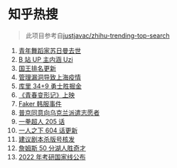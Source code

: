 # 知乎热搜

> 此项目参考自[justjavac/zhihu-trending-top-search](https://github.com/justjavac/zhihu-trending-top-search/blob/main/utils.ts)

<!-- BEGIN -->
  <!-- 最后更新时间:Sun Mar 13 2022 04:15:16 GMT+0000 (Coordinated Universal Time) -->
  1. [青年舞蹈家苏日曼去世](https://www.zhihu.com/search?q=苏日曼)
1. [B 站 UP 主内涵 Uzi](https://www.zhihu.com/search?q=uzi)
1. [国王排名更新](https://www.zhihu.com/search?q=国王排名)
1. [管理漏洞导致上海疫情](https://www.zhihu.com/search?q=管理漏洞导致上海疫情)
1. [库里 34+9 勇士胜掘金](https://www.zhihu.com/search?q=勇士)
1. [《青春变形记》上映](https://www.zhihu.com/search?q=青春变形记)
1. [Faker 韩服事件 ](https://www.zhihu.com/search?q=faker)
1. [普京同意向乌克兰派遣志愿者](https://www.zhihu.com/search?q=乌克兰志愿者)
1. [一拳超人 205 话](https://www.zhihu.com/search?q=一拳超人)
1. [一人之下 604 话更新](https://www.zhihu.com/search?q=一人之下)
1. [建议剧本杀版号核发](https://www.zhihu.com/search?q=剧本杀)
1. [詹姆斯 50 分湖人胜奇才](https://www.zhihu.com/search?q=湖人)
1. [2022 年考研国家线公布](https://www.zhihu.com/search?q=考研国家线公布)
  <!-- END -->